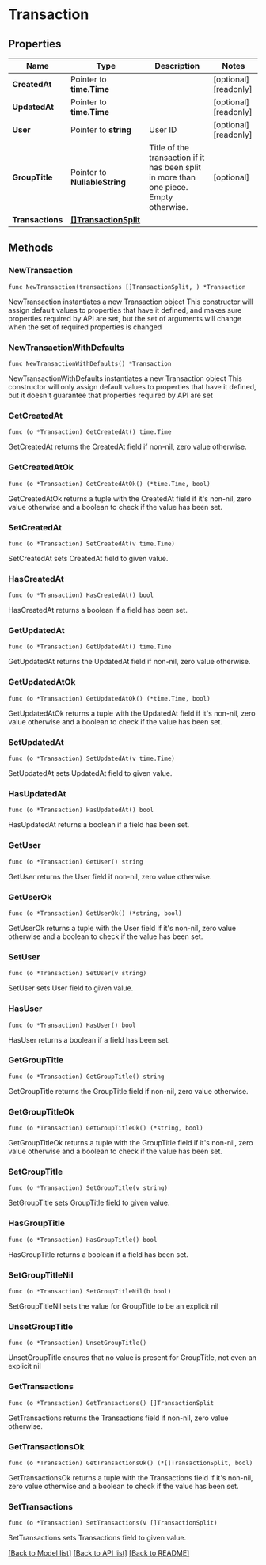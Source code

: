 # Transaction

## Properties

Name | Type | Description | Notes
------------ | ------------- | ------------- | -------------
**CreatedAt** | Pointer to **time.Time** |  | [optional] [readonly] 
**UpdatedAt** | Pointer to **time.Time** |  | [optional] [readonly] 
**User** | Pointer to **string** | User ID | [optional] [readonly] 
**GroupTitle** | Pointer to **NullableString** | Title of the transaction if it has been split in more than one piece. Empty otherwise. | [optional] 
**Transactions** | [**[]TransactionSplit**](TransactionSplit.md) |  | 

## Methods

### NewTransaction

`func NewTransaction(transactions []TransactionSplit, ) *Transaction`

NewTransaction instantiates a new Transaction object
This constructor will assign default values to properties that have it defined,
and makes sure properties required by API are set, but the set of arguments
will change when the set of required properties is changed

### NewTransactionWithDefaults

`func NewTransactionWithDefaults() *Transaction`

NewTransactionWithDefaults instantiates a new Transaction object
This constructor will only assign default values to properties that have it defined,
but it doesn't guarantee that properties required by API are set

### GetCreatedAt

`func (o *Transaction) GetCreatedAt() time.Time`

GetCreatedAt returns the CreatedAt field if non-nil, zero value otherwise.

### GetCreatedAtOk

`func (o *Transaction) GetCreatedAtOk() (*time.Time, bool)`

GetCreatedAtOk returns a tuple with the CreatedAt field if it's non-nil, zero value otherwise
and a boolean to check if the value has been set.

### SetCreatedAt

`func (o *Transaction) SetCreatedAt(v time.Time)`

SetCreatedAt sets CreatedAt field to given value.

### HasCreatedAt

`func (o *Transaction) HasCreatedAt() bool`

HasCreatedAt returns a boolean if a field has been set.

### GetUpdatedAt

`func (o *Transaction) GetUpdatedAt() time.Time`

GetUpdatedAt returns the UpdatedAt field if non-nil, zero value otherwise.

### GetUpdatedAtOk

`func (o *Transaction) GetUpdatedAtOk() (*time.Time, bool)`

GetUpdatedAtOk returns a tuple with the UpdatedAt field if it's non-nil, zero value otherwise
and a boolean to check if the value has been set.

### SetUpdatedAt

`func (o *Transaction) SetUpdatedAt(v time.Time)`

SetUpdatedAt sets UpdatedAt field to given value.

### HasUpdatedAt

`func (o *Transaction) HasUpdatedAt() bool`

HasUpdatedAt returns a boolean if a field has been set.

### GetUser

`func (o *Transaction) GetUser() string`

GetUser returns the User field if non-nil, zero value otherwise.

### GetUserOk

`func (o *Transaction) GetUserOk() (*string, bool)`

GetUserOk returns a tuple with the User field if it's non-nil, zero value otherwise
and a boolean to check if the value has been set.

### SetUser

`func (o *Transaction) SetUser(v string)`

SetUser sets User field to given value.

### HasUser

`func (o *Transaction) HasUser() bool`

HasUser returns a boolean if a field has been set.

### GetGroupTitle

`func (o *Transaction) GetGroupTitle() string`

GetGroupTitle returns the GroupTitle field if non-nil, zero value otherwise.

### GetGroupTitleOk

`func (o *Transaction) GetGroupTitleOk() (*string, bool)`

GetGroupTitleOk returns a tuple with the GroupTitle field if it's non-nil, zero value otherwise
and a boolean to check if the value has been set.

### SetGroupTitle

`func (o *Transaction) SetGroupTitle(v string)`

SetGroupTitle sets GroupTitle field to given value.

### HasGroupTitle

`func (o *Transaction) HasGroupTitle() bool`

HasGroupTitle returns a boolean if a field has been set.

### SetGroupTitleNil

`func (o *Transaction) SetGroupTitleNil(b bool)`

 SetGroupTitleNil sets the value for GroupTitle to be an explicit nil

### UnsetGroupTitle
`func (o *Transaction) UnsetGroupTitle()`

UnsetGroupTitle ensures that no value is present for GroupTitle, not even an explicit nil
### GetTransactions

`func (o *Transaction) GetTransactions() []TransactionSplit`

GetTransactions returns the Transactions field if non-nil, zero value otherwise.

### GetTransactionsOk

`func (o *Transaction) GetTransactionsOk() (*[]TransactionSplit, bool)`

GetTransactionsOk returns a tuple with the Transactions field if it's non-nil, zero value otherwise
and a boolean to check if the value has been set.

### SetTransactions

`func (o *Transaction) SetTransactions(v []TransactionSplit)`

SetTransactions sets Transactions field to given value.



[[Back to Model list]](../README.md#documentation-for-models) [[Back to API list]](../README.md#documentation-for-api-endpoints) [[Back to README]](../README.md)


